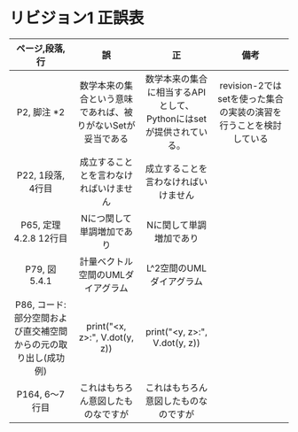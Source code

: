 # リビジョン1 正誤表

| ページ,段落,行 | 誤 | 正 | 備考 |
| :---: | :---: | :---: | :---: |
| P2, 脚注 *2 | 数学本来の集合という意味であれば、被りがないSetが妥当である | 数学本来の集合に相当するAPIとして、Pythonにはsetが提供されている。 | revision-2ではsetを使った集合の実装の演習を行うことを検討している |
| P22, 1段落, 4行目| 成立することとを言わなければいけません | 成立することを言わなければいけません | |
| P65, 定理 4.2.8 12行目| Nにつ関して単調増加であり | Nに関して単調増加であり | |
| P79, 図 5.4.1 | 計量ベクトル空間のUMLダイアグラム | L^2空間のUMLダイアグラム | |
| P86, コード: 部分空間および直交補空間からの元の取り出し(成功例) | print("<x, z>:", V.dot(y, z)) | print("<y, z>:", V.dot(y, z)) | |
| P164, 6〜7行目 | これはもちろん意図したものなですが | これはもちろん意図したものなのですが | |
